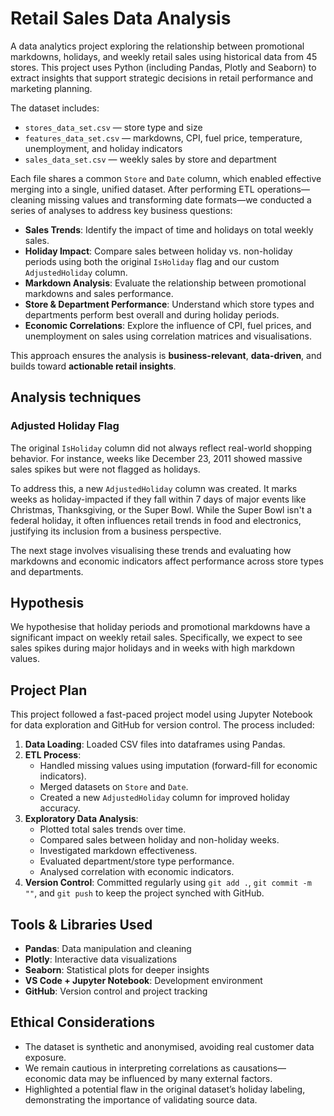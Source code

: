 # Retail Sales Data Analysis

A data analytics project exploring the relationship between promotional markdowns, holidays, and weekly retail sales using historical data from 45 stores. This project uses Python (including Pandas, Plotly and Seaborn) to extract insights that support strategic decisions in retail performance and marketing planning.

The dataset includes:
- `stores_data_set.csv` — store type and size
- `features_data_set.csv` — markdowns, CPI, fuel price, temperature, unemployment, and holiday indicators
- `sales_data_set.csv` — weekly sales by store and department

Each file shares a common `Store` and `Date` column, which enabled effective merging into a single, unified dataset. After performing ETL operations—cleaning missing values and transforming date formats—we conducted a series of analyses to address key business questions:

- **Sales Trends**: Identify the impact of time and holidays on total weekly sales.
- **Holiday Impact**: Compare sales between holiday vs. non-holiday periods using both the original `IsHoliday` flag and our custom `AdjustedHoliday` column.
- **Markdown Analysis**: Evaluate the relationship between promotional markdowns and sales performance.
- **Store & Department Performance**: Understand which store types and departments perform best overall and during holiday periods.
- **Economic Correlations**: Explore the influence of CPI, fuel prices, and unemployment on sales using correlation matrices and visualisations.

This approach ensures the analysis is **business-relevant**, **data-driven**, and builds toward **actionable retail insights**.

## Analysis techniques
### Adjusted Holiday Flag

The original `IsHoliday` column did not always reflect real-world shopping behavior. For instance, weeks like December 23, 2011 showed massive sales spikes but were not flagged as holidays. 

To address this, a new `AdjustedHoliday` column was created. It marks weeks as holiday-impacted if they fall within 7 days of major events like Christmas, Thanksgiving, or the Super Bowl. While the Super Bowl isn't a federal holiday, it often influences retail trends in food and electronics, justifying its inclusion from a business perspective.

The next stage involves visualising these trends and evaluating how markdowns and economic indicators affect performance across store types and departments.


## Hypothesis

We hypothesise that holiday periods and promotional markdowns have a significant impact on weekly retail sales. Specifically, we expect to see sales spikes during major holidays and in weeks with high markdown values.

## Project Plan

This project followed a fast-paced project model using Jupyter Notebook for data exploration and GitHub for version control. The process included:

1. **Data Loading**: Loaded CSV files into dataframes using Pandas.
2. **ETL Process**:
   - Handled missing values using imputation (forward-fill for economic indicators).
   - Merged datasets on `Store` and `Date`.
   - Created a new `AdjustedHoliday` column for improved holiday accuracy.
3. **Exploratory Data Analysis**:
   - Plotted total sales trends over time.
   - Compared sales between holiday and non-holiday weeks.
   - Investigated markdown effectiveness.
   - Evaluated department/store type performance.
   - Analysed correlation with economic indicators.
4. **Version Control**: Committed regularly using `git add .`, `git commit -m ""`, and `git push` to keep the project synched with GitHub.

## Tools & Libraries Used

- **Pandas**: Data manipulation and cleaning
- **Plotly**: Interactive data visualizations
- **Seaborn**: Statistical plots for deeper insights
- **VS Code + Jupyter Notebook**: Development environment
- **GitHub**: Version control and project tracking

## Ethical Considerations

- The dataset is synthetic and anonymised, avoiding real customer data exposure.
- We remain cautious in interpreting correlations as causations—economic data may be influenced by many external factors.
- Highlighted a potential flaw in the original dataset’s holiday labeling, demonstrating the importance of validating source data.

